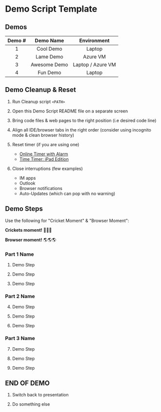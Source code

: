 # Demo Script Template

## Demos

| Demo # |   Demo Name  |    Environment    |
|:------:|:------------:|:-----------------:|
|    1   |   Cool Demo  |       Laptop      |
|    2   |   Lame Demo  |      Azure VM     |
|    3   | Awesome Demo | Laptop / Azure VM |
|    4   |   Fun Demo   |       Laptop      |

## Demo Cleanup & Reset

1. Run Cleanup script ```<PATH>```

2. Open this Demo Script README file on a separate screen

3. Bring code files & web pages to the right position (i.e desired code line)

4. Align all IDE/browser tabs in the right order (consider using incognito mode & clean browser history)

5. Reset timer (if you are using one)

    * [Online Timer with Alarm](https://www.timeanddate.com/timer/)
    * [Time Timer: iPad Edition](https://apps.apple.com/us/app/time-timer-ipad-edition/id434081367)

6. Close interruptions (few examples)

    * IM apps
    * Outlook
    * Browser notifications
    * Auto-Updates (which can pop with no warning)

## Demo Steps

Use the following for "Cricket Moment" & "Browser Moment":

**Crickets moment!** :bug::bug::bug:

**Browser moment!** :earth_americas::earth_americas::earth_americas:

### Part 1 Name

1. Demo Step 

2. Demo Step 

3. Demo Step 

### Part 2 Name

4. Demo Step 

5. Demo Step 

6. Demo Step 

### Part 3 Name

7. Demo Step 

8. Demo Step 

9. Demo Step 

## END OF DEMO

1. Switch back to presentation

2. Do something else